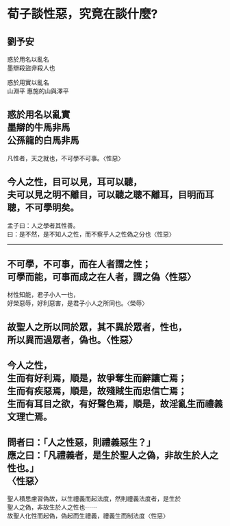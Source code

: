 # 荀子談性惡，究竟在談什麼? <!-- .element class="r-fit-text" -->

劉予安
---
惑於用名以亂名  
墨辯殺盜非殺人也   

惑於用實以亂名  
山淵平 惠施的山與澤平  

惑於用名以亂實    
墨辯的牛馬非馬  
公孫龍的白馬非馬  
---
凡性者，天之就也，不可學不可事。〈性惡〉  

今人之性，目可以見，耳可以聽，  
夫可以見之明不離目，可以聽之聰不離耳，目明而耳聰，不可學明矣。  
---
孟子曰：人之學者其性善。  
曰：是不然，是不知人之性，而不察乎人之性偽之分也〈性惡〉  

---
不可學，不可事，而在人者謂之性；  
可學而能，可事而成之在人者，謂之偽〈性惡〉
---
材性知能，君子小人一也，  
好榮惡辱，好利惡害，是君子小人之所同也。〈榮辱〉  

故聖人之所以同於眾，其不異於眾者，性也，  
所以異而過眾者，偽也。〈性惡〉  
---
今人之性，  
生而有好利焉，順是，故爭奪生而辭讓亡焉；  
生而有疾惡焉，順是，故殘賊生而忠信亡焉；  
生而有耳目之欲，有好聲色焉，順是，故淫亂生而禮義文理亡焉。 
---
問者曰：「人之性惡，則禮義惡生？」  
應之曰：「凡禮義者，是生於聖人之偽，非故生於人之性也。」  
〈性惡〉  
---
聖人積思慮習偽故，以生禮義而起法度，然則禮義法度者，是生於  
聖人之偽，非故生於人之性也⋯⋯  
故聖人化性而起偽，偽起而生禮義，禮義生而制法度〈性惡〉  